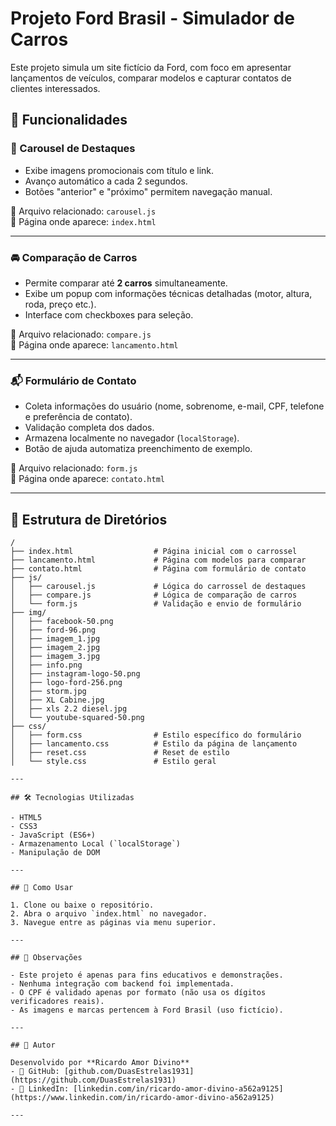 # Projeto Ford Brasil - Simulador de Carros

Este projeto simula um site fictício da Ford, com foco em apresentar lançamentos de veículos, comparar modelos e capturar contatos de clientes interessados.

## 🧩 Funcionalidades

### 🔄 Carousel de Destaques
- Exibe imagens promocionais com título e link.
- Avanço automático a cada 2 segundos.
- Botões "anterior" e "próximo" permitem navegação manual.

📄 Arquivo relacionado: `carousel.js`  
📍 Página onde aparece: `index.html`

---

### 🚘 Comparação de Carros
- Permite comparar até **2 carros** simultaneamente.
- Exibe um popup com informações técnicas detalhadas (motor, altura, roda, preço etc.).
- Interface com checkboxes para seleção.

📄 Arquivo relacionado: `compare.js`  
📍 Página onde aparece: `lancamento.html`

---

### 📬 Formulário de Contato
- Coleta informações do usuário (nome, sobrenome, e-mail, CPF, telefone e preferência de contato).
- Validação completa dos dados.
- Armazena localmente no navegador (`localStorage`).
- Botão de ajuda automatiza preenchimento de exemplo.

📄 Arquivo relacionado: `form.js`  
📍 Página onde aparece: `contato.html`

---

## 📁 Estrutura de Diretórios

```text
/
├── index.html                  # Página inicial com o carrossel
├── lancamento.html             # Página com modelos para comparar
├── contato.html                # Página com formulário de contato
├── js/
│   ├── carousel.js             # Lógica do carrossel de destaques
│   ├── compare.js              # Lógica de comparação de carros
│   └── form.js                 # Validação e envio de formulário
├── img/
│   ├── facebook-50.png
│   ├── ford-96.png
│   ├── imagem_1.jpg
│   ├── imagem_2.jpg
│   ├── imagem_3.jpg
│   ├── info.png
│   ├── instagram-logo-50.png
│   ├── logo-ford-256.png
│   ├── storm.jpg
│   ├── XL Cabine.jpg
│   ├── xls 2.2 diesel.jpg
│   └── youtube-squared-50.png
├── css/
│   ├── form.css                # Estilo específico do formulário
│   ├── lancamento.css          # Estilo da página de lançamento
│   ├── reset.css               # Reset de estilo
│   └── style.css               # Estilo geral

---

## 🛠️ Tecnologias Utilizadas

- HTML5
- CSS3
- JavaScript (ES6+)
- Armazenamento Local (`localStorage`)
- Manipulação de DOM

---

## 🚀 Como Usar

1. Clone ou baixe o repositório.
2. Abra o arquivo `index.html` no navegador.
3. Navegue entre as páginas via menu superior.

---

## 📌 Observações

- Este projeto é apenas para fins educativos e demonstrações.
- Nenhuma integração com backend foi implementada.
- O CPF é validado apenas por formato (não usa os dígitos verificadores reais).
- As imagens e marcas pertencem à Ford Brasil (uso fictício).

---

## 👤 Autor

Desenvolvido por **Ricardo Amor Divino**  
- 🔗 GitHub: [github.com/DuasEstrelas1931](https://github.com/DuasEstrelas1931)  
- 🔗 LinkedIn: [linkedin.com/in/ricardo-amor-divino-a562a9125](https://www.linkedin.com/in/ricardo-amor-divino-a562a9125)

---



